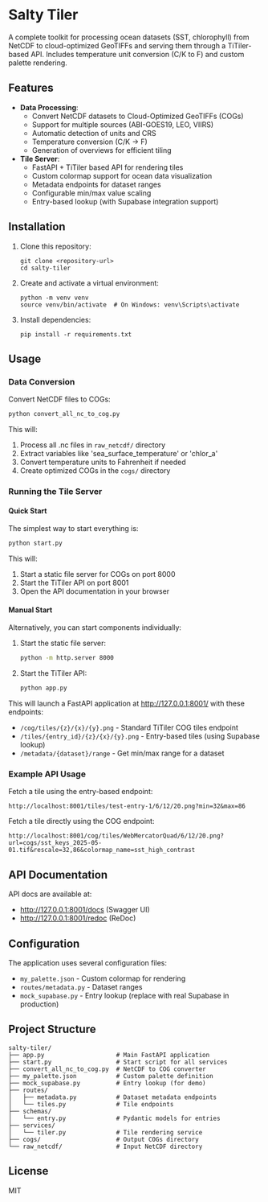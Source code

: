 # Salty Tiler

A complete toolkit for processing ocean datasets (SST, chlorophyll) from NetCDF to cloud-optimized GeoTIFFs and serving them through a TiTiler-based API. Includes temperature unit conversion (C/K to F) and custom palette rendering.

## Features

- **Data Processing**:
  - Convert NetCDF datasets to Cloud-Optimized GeoTIFFs (COGs)
  - Support for multiple sources (ABI-GOES19, LEO, VIIRS)
  - Automatic detection of units and CRS
  - Temperature conversion (C/K → F)
  - Generation of overviews for efficient tiling
- **Tile Server**:
  - FastAPI + TiTiler based API for rendering tiles
  - Custom colormap support for ocean data visualization
  - Metadata endpoints for dataset ranges
  - Configurable min/max value scaling
  - Entry-based lookup (with Supabase integration support)

## Installation

1. Clone this repository:

   ```
   git clone <repository-url>
   cd salty-tiler
   ```

2. Create and activate a virtual environment:

   ```
   python -m venv venv
   source venv/bin/activate  # On Windows: venv\Scripts\activate
   ```

3. Install dependencies:
   ```
   pip install -r requirements.txt
   ```

## Usage

### Data Conversion

Convert NetCDF files to COGs:

```bash
python convert_all_nc_to_cog.py
```

This will:

1. Process all .nc files in `raw_netcdf/` directory
2. Extract variables like 'sea_surface_temperature' or 'chlor_a'
3. Convert temperature units to Fahrenheit if needed
4. Create optimized COGs in the `cogs/` directory

### Running the Tile Server

#### Quick Start

The simplest way to start everything is:

```bash
python start.py
```

This will:

1. Start a static file server for COGs on port 8000
2. Start the TiTiler API on port 8001
3. Open the API documentation in your browser

#### Manual Start

Alternatively, you can start components individually:

1. Start the static file server:

   ```bash
   python -m http.server 8000
   ```

2. Start the TiTiler API:
   ```bash
   python app.py
   ```

This will launch a FastAPI application at http://127.0.0.1:8001/ with these endpoints:

- `/cog/tiles/{z}/{x}/{y}.png` - Standard TiTiler COG tiles endpoint
- `/tiles/{entry_id}/{z}/{x}/{y}.png` - Entry-based tiles (using Supabase lookup)
- `/metadata/{dataset}/range` - Get min/max range for a dataset

### Example API Usage

Fetch a tile using the entry-based endpoint:

```
http://localhost:8001/tiles/test-entry-1/6/12/20.png?min=32&max=86
```

Fetch a tile directly using the COG endpoint:

```
http://localhost:8001/cog/tiles/WebMercatorQuad/6/12/20.png?url=cogs/sst_keys_2025-05-01.tif&rescale=32,86&colormap_name=sst_high_contrast
```

## API Documentation

API docs are available at:

- http://127.0.0.1:8001/docs (Swagger UI)
- http://127.0.0.1:8001/redoc (ReDoc)

## Configuration

The application uses several configuration files:

- `my_palette.json` - Custom colormap for rendering
- `routes/metadata.py` - Dataset ranges
- `mock_supabase.py` - Entry lookup (replace with real Supabase in production)

## Project Structure

```
salty-tiler/
├── app.py                    # Main FastAPI application
├── start.py                  # Start script for all services
├── convert_all_nc_to_cog.py  # NetCDF to COG converter
├── my_palette.json           # Custom palette definition
├── mock_supabase.py          # Entry lookup (for demo)
├── routes/
│   ├── metadata.py           # Dataset metadata endpoints
│   └── tiles.py              # Tile endpoints
├── schemas/
│   └── entry.py              # Pydantic models for entries
├── services/
│   └── tiler.py              # Tile rendering service
├── cogs/                     # Output COGs directory
└── raw_netcdf/               # Input NetCDF directory
```

## License

MIT

